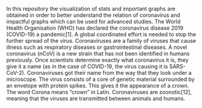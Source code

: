   
  
  
In this repository the visualization of stats and important graphs are obtained in order to 
better understand the relation of coronavirus and impactful graphs which can be used for advanced studies.
                                                                                                                                                              The World Health Organisation (WHO) has declared the coronavirus disease 2019 (COVID-19) 
a pandemic[1]. A global coordinated effort is needed to stop the further spread of the virus. 
Coronaviruses are a family of viruses that cause illness such as respiratory diseases or 
gastrointestinal diseases.
A novel coronavirus (nCoV) is a new strain that has not been identified in humans previously.
Once scientists determine exactly what coronavirus it is, they give it a name (as in the case 
of COVID-19, the virus causing it is SARS-CoV-2).
Coronaviruses got their name from the way that they look under a microscope. The virus consists
of a core of genetic material surrounded by an envelope with protein spikes. This gives it the 
appearance of a crown. The word Corona means “crown” in Latin.
Coronaviruses are zoonotic[12], meaning that the viruses are transmitted between animals and humans. 
